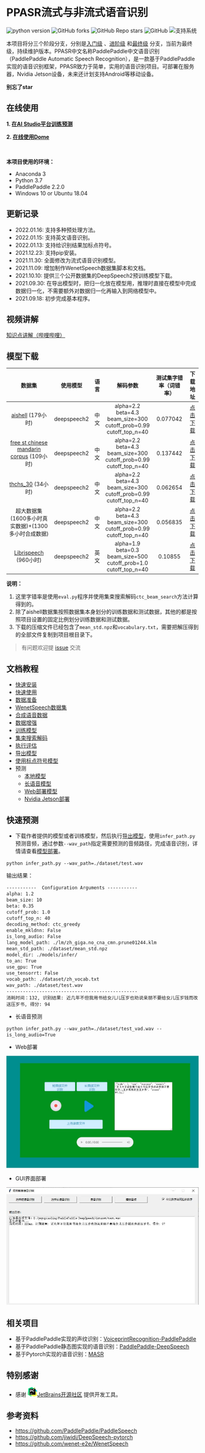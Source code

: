# PPASR流式与非流式语音识别

![python version](https://img.shields.io/badge/python-3.7+-orange.svg)
![GitHub forks](https://img.shields.io/github/forks/yeyupiaoling/PPASR)
![GitHub Repo stars](https://img.shields.io/github/stars/yeyupiaoling/PPASR)
![GitHub](https://img.shields.io/github/license/yeyupiaoling/PPASR)
![支持系统](https://img.shields.io/badge/支持系统-Win/Linux/MAC-9cf)

本项目将分三个阶段分支，分别是[入门级](https://github.com/yeyupiaoling/PPASR/tree/%E5%85%A5%E9%97%A8%E7%BA%A7) 、[进阶级](https://github.com/yeyupiaoling/PPASR/tree/%E8%BF%9B%E9%98%B6%E7%BA%A7) 和[最终级](https://github.com/yeyupiaoling/PPASR) 分支，当前为最终级，持续维护版本。PPASR中文名称PaddlePaddle中文语音识别（PaddlePaddle Automatic Speech Recognition），是一款基于PaddlePaddle实现的语音识别框架，PPASR致力于简单，实用的语音识别项目。可部署在服务器，Nvidia Jetson设备，未来还计划支持Android等移动设备。

**别忘了star**

## 在线使用

**1. [在AI Studio平台训练预测](https://aistudio.baidu.com/aistudio/projectdetail/3290199)**

**2. [在线使用Dome](https://ppasr.yeyupiaoling.cn)**

<br/>

**本项目使用的环境：**
 - Anaconda 3
 - Python 3.7
 - PaddlePaddle 2.2.0
 - Windows 10 or Ubuntu 18.04

## 更新记录

 - 2022.01.16: 支持多种预处理方法。
 - 2022.01.15: 支持英文语音识别。
 - 2022.01.13: 支持给识别结果加标点符号。
 - 2021.12.23: 支持pip安装。
 - 2021.11.30: 全面修改为流式语音识别模型。
 - 2021.11.09: 增加制作WenetSpeech数据集脚本和文档。
 - 2021.10.10: 提供三个公开数据集的DeepSpeech2预训练模型下载。
 - 2021.09.30: 在导出模型时，把归一化放在模型用，推理时直接在模型中完成数据归一化，不需要额外对数据归一化再输入到网络模型中。
 - 2021.09.18: 初步完成基本程序。

## 视频讲解
[知识点讲解（哔哩哔哩）](https://www.bilibili.com/video/BV1Rr4y1D7iZ)

## 模型下载
|                                            数据集                                            |    使用模型     | 语言  |                                     解码参数                                      | 测试集字错率（词错率） |                              下载地址                               |
|:-----------------------------------------------------------------------------------------:|:-----------:|:---:|:-----------------------------------------------------------------------------:|:-----------:|:---------------------------------------------------------------:|
|             [aishell](https://openslr.magicdatatech.com/resources/33) (179小时)             | deepspeech2 | 中文  | alpha=2.2<br>beta=4.3<br>beam_size=300<br>cutoff_prob=0.99<br>cutoff_top_n=40 |  0.077042   | [点击下载](https://download.csdn.net/download/qq_33200967/29121153) |
| [free st chinese mandarin corpus](https://openslr.magicdatatech.com/resources/38) (109小时) | deepspeech2 | 中文  | alpha=2.2<br>beta=4.3<br>beam_size=300<br>cutoff_prob=0.99<br>cutoff_top_n=40 |  0.137442   | [点击下载](https://download.csdn.net/download/qq_33200967/30296023) |
|             [thchs_30](https://openslr.magicdatatech.com/resources/18) (34小时)             | deepspeech2 | 中文  | alpha=2.2<br>beta=4.3<br>beam_size=300<br>cutoff_prob=0.99<br>cutoff_top_n=40 |  0.062654   | [点击下载](https://download.csdn.net/download/qq_33200967/26929682) |
|                             超大数据集(1600多小时真实数据)+(1300多小时合成数据)                              | deepspeech2 | 中文  | alpha=2.2<br>beta=4.3<br>beam_size=300<br>cutoff_prob=0.99<br>cutoff_top_n=40 |  0.056835   | [点击下载](https://download.csdn.net/download/qq_33200967/58036573) |
|           [Librispeech](https://openslr.magicdatatech.com/resources/12) (960小时)           | deepspeech2 | 英文  | alpha=1.9<br>beta=0.3<br>beam_size=500<br>cutoff_prob=1.0<br>cutoff_top_n=40  |   0.10855   | [点击下载](https://download.csdn.net/download/qq_33200967/77978970) |

**说明：** 
1. 这里字错率是使用`eval.py`程序并使用集束搜索解码`ctc_beam_search`方法计算得到的。
2. 除了aishell数据集按照数据集本身划分的训练数据和测试数据，其他的都是按照项目设置的固定比例划分训练数据和测试数据。
3. 下载的压缩文件已经包含了`mean_std.npz`和`vocabulary.txt`，需要把解压得到的全部文件复制到项目根目录下。

>有问题欢迎提 [issue](https://github.com/yeyupiaoling/PPASR/issues) 交流


## 文档教程

- [快速安装](./docs/install.md)
- [快速使用](./docs/GETTING_STARTED.md)
- [数据准备](./docs/dataset.md)
- [WenetSpeech数据集](./docs/wenetspeech.md)
- [合成语音数据](./docs/generate_audio.md)
- [数据增强](./docs/augment.md)
- [训练模型](./docs/train.md)
- [集束搜索解码](./docs/beam_search.md)
- [执行评估](./docs/eval.md)
- [导出模型](./docs/export_model.md)
- [使用标点符号模型](./docs/punctuation.md)
- 预测
   - [本地模型](./docs/infer.md)
   - [长语音模型](./docs/infer.md)
   - [Web部署模型](./docs/infer.md)
   - [Nvidia Jetson部署](./docs/nvidia-jetson.md)


## 快速预测

 - 下载作者提供的模型或者训练模型，然后执行[导出模型](./docs/export_model.md)，使用`infer_path.py`预测音频，通过参数`--wav_path`指定需要预测的音频路径，完成语音识别，详情请查看[模型部署](./docs/infer.md)。
```shell script
python infer_path.py --wav_path=./dataset/test.wav
```

输出结果：
```
-----------  Configuration Arguments -----------
alpha: 1.2
beam_size: 10
beta: 0.35
cutoff_prob: 1.0
cutoff_top_n: 40
decoding_method: ctc_greedy
enable_mkldnn: False
is_long_audio: False
lang_model_path: ./lm/zh_giga.no_cna_cmn.prune01244.klm
mean_std_path: ./dataset/mean_std.npz
model_dir: ./models/infer/
to_an: True
use_gpu: True
use_tensorrt: False
vocab_path: ./dataset/zh_vocab.txt
wav_path: ./dataset/test.wav
------------------------------------------------
消耗时间：132, 识别结果: 近几年不但我用书给女儿儿压岁也劝说亲朋不要给女儿压岁钱而改送压岁书, 得分: 94
```


 - 长语音预测

```shell script
python infer_path.py --wav_path=./dataset/test_vad.wav --is_long_audio=True
```


 - Web部署

![录音测试页面](./docs/images/infer_server.jpg)


 - GUI界面部署

![GUI界面](./docs/images/infer_gui.jpg)


## 相关项目
 - 基于PaddlePaddle实现的声纹识别：[VoiceprintRecognition-PaddlePaddle](https://github.com/yeyupiaoling/VoiceprintRecognition-PaddlePaddle)
 - 基于PaddlePaddle静态图实现的语音识别：[PaddlePaddle-DeepSpeech](https://github.com/yeyupiaoling/PaddlePaddle-DeepSpeech)
 - 基于Pytorch实现的语音识别：[MASR](https://github.com/yeyupiaoling/MASR)


## 特别感谢

 - 感谢 <img src="docs/images/PyCharm_icon.png" height="25" width="25" >[JetBrains开源社区](https://jb.gg/OpenSourceSupport) 提供开发工具。

## 参考资料
 - https://github.com/PaddlePaddle/PaddleSpeech
 - https://github.com/jiwidi/DeepSpeech-pytorch
 - https://github.com/wenet-e2e/WenetSpeech
